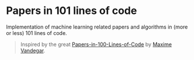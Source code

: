 # Papers in 101 lines of code

Implementation of machine learning related papers and algorithms in (more or less) 101 lines of code.

> Inspired by the great [Papers-in-100-Lines-of-Code](https://github.com/MaximeVandegar/Papers-in-100-Lines-of-Code) by [Maxime Vandegar](https://github.com/MaximeVandegar).
